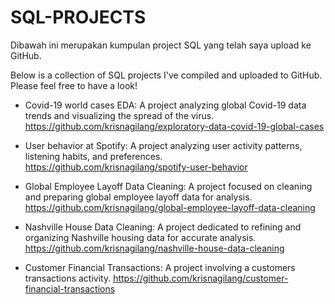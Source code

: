# SQL-PROJECTS

Dibawah ini merupakan kumpulan project SQL yang telah saya upload ke GitHub. 

Below is a collection of SQL projects I've compiled and uploaded to GitHub. Please feel free to have a look!

  - Covid-19 world cases EDA: A project analyzing global Covid-19 data trends and visualizing the spread of the virus.
    https://github.com/krisnagilang/exploratory-data-covid-19-global-cases

  - User behavior at Spotify: A project analyzing user activity patterns, listening habits, and preferences.
    https://github.com/krisnagilang/spotify-user-behavior

  - Global Employee Layoff Data Cleaning: A project focused on cleaning and preparing global employee layoff data for analysis.
    https://github.com/krisnagilang/global-employee-layoff-data-cleaning

  - Nashville House Data Cleaning: A project dedicated to refining and organizing Nashville housing data for accurate analysis.
    https://github.com/krisnagilang/nashville-house-data-cleaning

  - Customer Financial Transactions: A project involving a customers transactions activity.
    https://github.com/krisnagilang/customer-financial-transactions



